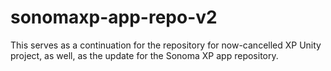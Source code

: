 # sonomaxp-app-repo-v2
This serves as a continuation for the repository for now-cancelled XP Unity project, as well, as the update for the Sonoma XP app repository.
